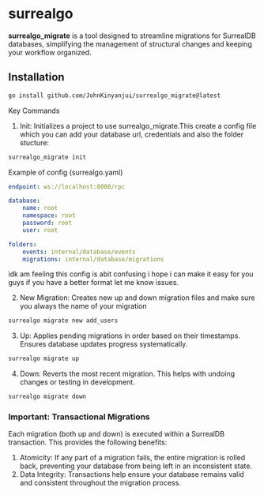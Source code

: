 # surrealgo

**surrealgo_migrate** is a tool designed to streamline migrations for SurrealDB databases, simplifying the management of structural changes and keeping your workflow organized.

## Installation
```bash
go install github.com/JohnKinyanjui/surrealgo_migrate@latest
```

Key Commands

1. Init: Initializes a project to use surrealgo_migrate.This create a config file which you can add your database url, credentials and also the folder stucture:

```bash
surrealgo_migrate init
```

Example of config (surrealgo.yaml)
```yaml
endpoint: ws://localhost:8000/rpc

database:
    name: root
    namespace: root
    password: root
    user: root

folders:
    events: internal/database/events
    migrations: internal/database/migrations

```

idk am feeling this config is abit confusing i hope i can make it easy for you guys if you have a better format let me know issues.

2. New Migration:  Creates new up and down migration files and make sure you always the name of your migration

```Bash
surrealgo migrate new add_users
```

3. Up: Applies pending migrations in order based on their timestamps. Ensures database updates progress systematically.

```Bash
surrealgo migrate up
```

4. Down: Reverts the most recent migration. This helps with undoing changes or testing in development.

```Bash
surrealgo migrate down
```

### Important: Transactional Migrations

Each migration (both up and down) is executed within a SurrealDB transaction. This provides the following benefits:

1. Atomicity: If any part of a migration fails, the entire migration is rolled back, preventing your database from being left in an inconsistent state.
2. Data Integrity: Transactions help ensure your database remains valid and consistent throughout the migration process.
